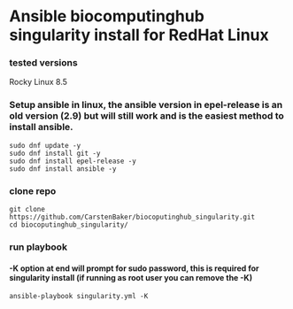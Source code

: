 # Ansible biocomputinghub singularity install for RedHat Linux 

### tested versions
Rocky Linux 8.5

### Setup ansible in linux,  the ansible version in epel-release is an old version (2.9) but will still work and is the easiest method to install ansible.
```
sudo dnf update -y
sudo dnf install git -y
sudo dnf install epel-release -y
sudo dnf install ansible -y
```

### clone repo
```
git clone https://github.com/CarstenBaker/biocoputinghub_singularity.git
cd biocoputinghub_singularity/
```

### run playbook

#### -K option at end will prompt for sudo password, this is required for singularity install (if running as root user you can remove the -K)
```
ansible-playbook singularity.yml -K
```
